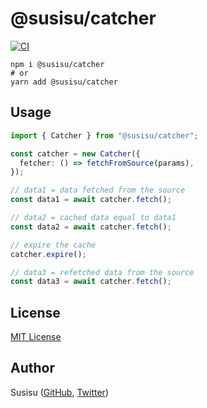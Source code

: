 # @susisu/catcher

[![CI](https://github.com/susisu/catcher/workflows/CI/badge.svg)](https://github.com/susisu/catcher/actions?query=workflow%3ACI)

``` shell
npm i @susisu/catcher
# or
yarn add @susisu/catcher
```

## Usage

``` typescript
import { Catcher } from "@susisu/catcher";

const catcher = new Catcher({
  fetcher: () => fetchFromSource(params),
});

// data1 = data fetched from the source
const data1 = await catcher.fetch();

// data2 = cached data equal to data1
const data2 = await catcher.fetch();

// expire the cache
catcher.expire();

// data3 = refetched data from the source
const data3 = await catcher.fetch();
```

## License

[MIT License](http://opensource.org/licenses/mit-license.php)

## Author

Susisu ([GitHub](https://github.com/susisu), [Twitter](https://twitter.com/susisu2413))
